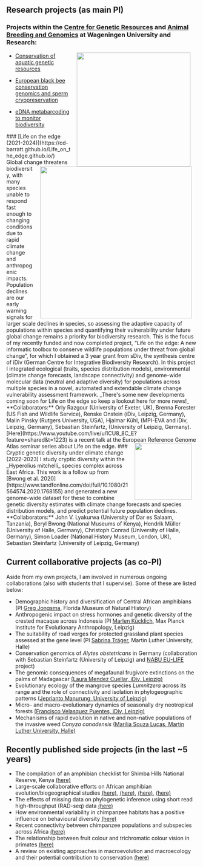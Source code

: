 ## Research projects (as main PI)
### Projects within the [Centre for Genetic Resources](https://www.wur.nl/nl/onderzoek-resultaten/kennisonline-onderzoeksprojecten-lvvn/centre-for-genetic-resources-the-netherlands-1.htm) and [Animal Breeding and Genomics](https://www.wur.nl/en/research-results/chair-groups/animal-sciences/animal-breeding-and-genomics-group.htm) at Wageningen University and Research:

<img style="padding: 0 15px; float: right;" src="https://cd-barratt.github.io/CGN_ABG_projects.png"  align="left" width="300">

* [Conservation of aquatic genetic resources](https://www.wur.nl/nl/onderzoek-resultaten/kennisonline-onderzoeksprojecten-lvvn/centre-for-genetic-resources-the-netherlands/show-cgn-uk/monitoring-of-aquatic-genetic-resources-1650-aquatic-samples-collected-for-genetic-analysis.htm)
  
* [European black bee conservation genomics and sperm cryopreservation](https://www.wur.nl/nl/onderzoek-resultaten/kennisonline-onderzoeksprojecten-lvvn/centre-for-genetic-resources-the-netherlands/show-cgn-uk/endangered-european-dark-bee-in-search-of-the-pure-colonies.htm)
  
* [eDNA metabarcoding to monitor biodiversity](https://www.wur.nl/en/research-results/chair-groups/research-funded-by-the-ministry-of-lvvn/soorten-onderzoek/kennisonline/edna-metabarcoding-to-monitor-biodiversity-in-livestock-production-systems.htm)
















<img style="padding: 0 15px; float: right;" src="https://cd-barratt.github.io/LOE.png"  align="right" width="400">
### [Life on the edge (2021-2024)](https://cd-barratt.github.io/Life_on_the_edge.github.io/)
Global change threatens biodiversity, with many species unable to respond fast enough to changing conditions due to rapid climate change and anthropogenic impacts. Population declines are our early warning signals for larger scale declines in species, so assessing the adaptive capacity of populations within species and quantifying their vulnerability under future global change remains a priority for biodiversity research. This is the focus of my recently funded and now completed project, “Life on the edge: A new informatic toolbox to conserve wildlife populations under threat from global change”, for which I obtained a 3 year grant from sDiv, the synthesis centre of iDiv (German Centre for Integrative Biodiversity Research). In this project I integrated ecological (traits, species distribution models), environmental (climate change forecasts, landscape connectivity) and genome-wide molecular data (neutral and adaptive diversity) for populations across multiple species in a novel, automated and extendable climate change vulnerability assessment framework. _There's some new developments coming soon for Life on the edge so keep a lookout here for more news!_
**Collaborators:** Orly Razgour (University of Exeter, UK), Brenna Forester (US Fish and Wildlife Service), Renske Onstein (iDiv, Leipzig, Germany), Malin Pinsky (Rutgers University, USA), Hjalmar Kühl, (MPI-EVA and iDiv, Leipzig, Germany), Sebastian Steinfartz, (University of Leipzig, Germany). [Here](https://www.youtube.com/live/ul1CU8_8C_E?feature=shared&t=1223) is a recent talk at the European Reference Genome Atlas seminar series about Life on the edge.

<img style="padding: 0 15px; float: right;" src="https://cd-barratt.github.io/H. mitchelli_Kibasira.jpeg"  align="right" width="150">
### Cryptic genetic diversity under climate change (2022-2023)
I study cryptic diversity within the _Hyperolius mitchelli_ species complex across East Africa. 
This work is a follow up from [Bwong et al. 2020](https://www.tandfonline.com/doi/full/10.1080/21564574.2020.1768155) and generated a new genome-wide dataset for these to combine genetic diversity estimates with climate change forecasts and species distribution models, and predict potential future population declines.
**Collaborators:** John V. Lyakurwa (University of Dar es Salaam, Tanzania), Beryl Bwong (National Museums of Kenya), Hendrik Müller (University of Halle, Germany), Christoph Conrad (University of Halle, Germany), Simon Loader (National History Museum, London, UK), Sebastian Steinfartz (University of Leipzig, Germany)


## Current collaborative projects (as co-PI)
Aside from my own projects, I am involved in numerous ongoing collaborations (also with students that I supervise). Some of these are listed below:

* Demographic history and diversification of Central African amphibians (PI [Greg Jongsma](https://gregjongsma.weebly.com/), Florida Museum of Natural History)
* Anthropogenic impact on stress hormones and genetic diversity of the crested macaque across Indonesia (PI [Marlen Kücklich](https://www.eva.mpg.de/pbe/people/marlen-kuecklich/), Max Planck Institute for Evolutionary Anthropology, Leipzig)
* The suitability of road verges for protected grassland plant species assessed at the gene level (PI [Sabrina Träger](https://www.botanik.uni-halle.de/pflanzenoekologie/sabrina_traeger/), Martin Luther University, Halle)
* Conservation genomics of _Alytes obstetricans_ in Germany (collaboration with Sebastian Steinfartz (University of Leipzig) and [NABU EU-LIFE](https://niedersachsen.nabu.de/tiere-und-pflanzen/aktionen-und-projekte/life-bovar/index.html) project)
* The genomic consequences of megafaunal frugivore extinctions on the palms of Madagascar [(Laura Mendez Cuellar, iDiv, Leipzig)](https://www.idiv.de/en/profile/1062.html)
* Evolutionary ecology of the mangrove species _Lumnitzera_ across its range and the role of connectivity and isolation in phylogeographic patterns [(Jeprianto Manurung, University of Leipzig)](https://www.researchgate.net/profile/Jeprianto-Manurung)
* Micro- and macro-evolutionary dynamics of seasonally dry neotropical forests [(Francisco Velasquez Puentes, iDiv, Leipzig)](https://www.idiv.de/en/profile/1148.html)
* Mechanisms of rapid evolution in native and non-native populations of the invasive weed _Conyza canadensis_ [(Marilia Souza Lucas, Martin Luther University, Halle)](https://mariliasouza20.wixsite.com/marilia)

## Recently published side projects (in the last ~5 years)
* The compilation of an amphibian checklist for Shimba Hills National Reserve, Kenya [(here)](https://www.ajol.info/index.php/jeanh/article/view/162372)
* Large-scale collaborative efforts on African amphibian evolution/biogeographical studies [(here)](https://www.sciencedirect.com/science/article/pii/S1055790316302433), [(here)](https://www.sciencedirect.com/science/article/abs/pii/S1055790317303147), [(here)](https://academic.oup.com/sysbio/article/68/6/859/5477408?login=true), [(here)](https://www.sciencedirect.com/science/article/abs/pii/S1055790316303451)
* The effects of missing data on phylogenetic inference using short read high-throughput (RAD-seq) data [(here)](https://onlinelibrary.wiley.com/doi/abs/10.1111/zsc.12335)
* How environmental variability in chimpanzee habitats has a positive influence on behavioural diversity [(here)](https://www.nature.com/articles/s41467-020-18176-3)
* Recent connectivity between chimpanzee populations and subspecies across Africa [(here)](https://www.nature.com/articles/s42003-021-01806-x)
* The relationship between fruit colour and trichromatic colour vision in primates [(here)](https://royalsocietypublishing.org/doi/full/10.1098/rspb.2019.2731)
* A review on existing approaches in macroevolution and macroecology and their potential contribution to conservation [(here)](https://onlinelibrary.wiley.com/doi/full/10.1111/ecog.05557)

